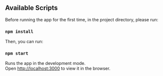 ## Available Scripts

Before running the app for the first time, in the project directory, please run:

### `npm install`

Then, you can run:

### `npm start`

Runs the app in the development mode.<br>
Open [http://localhost:3000](http://localhost:3000) to view it in the browser.